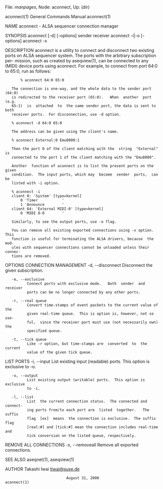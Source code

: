 File: *manpages*,  Node: aconnect,  Up: (dir)

aconnect(1)                 General Commands Manual                aconnect(1)



NAME
       aconnect - ALSA sequencer connection manager


SYNOPSIS
       aconnect [-d] [-options] sender receiver
       aconnect -i|-o [-options]
       aconnect -x


DESCRIPTION
       aconnect  is  a utility to connect and disconnect two existing ports on
       ALSA sequencer system.  The ports with the arbitrary subscription  per-
       mission, such as created by aseqview(1), can be connected to any (MIDI)
       device ports using aconnect.  For example, to connect from port 64:0 to
       65:0, run as follows:

           % aconnect 64:0 65:0

       The connection is one-way, and the whole data to the sender port (64:0)
       is redirected to the receiver port (65:0).   When  another  port  (e.g.
       65:1)  is  attached  to  the same sender port, the data is sent to both
       receiver ports.  For disconnection, use -d option.

       % aconnect -d 64:0 65:0

       The address can be given using the client's name.

       % aconnect External:0 Emu8000:1

       Then the port 0 of the client matching with the  string  "External"  is
       connected to the port 1 of the client matching with the "Emu8000".

       Another  function of aconnect is to list the present ports on the given
       condition.  The input ports, which may  become  sender  ports,  can  be
       listed with -i option.

       % aconnect -i
       client 0: 'System' [type=kernel]
           0 'Timer           '
           1 'Announce        '
       client 64: 'External MIDI-0' [type=kernel]
           0 'MIDI 0-0        '

       Similarly, to see the output ports, use -o flag.

       You can remove all existing exported connections using -x option.  This
       function is useful for terminating the ALSA drivers, because  the  mod-
       ules with sequencer connections cannot be unloaded unless their connec-
       tions are removed.


OPTIONS
   CONNECTION MANAGEMENT
       -d, --disconnect
              Disconnect the given subscription.

       -e, --exclusive
              Connect ports with exclusive mode.   Both  sender  and  receiver
              ports can be no longer connected by any other ports.

       -r, --real queue
              Convert time-stamps of event packets to the current value of the
              given real-time queue.  This is option is, however, not so  use-
              ful,  since the receiver port must use (not necessarily own) the
              specified queue.

       -t, --tick queue
              Like -r option, but time-stamps are  converted  to  the  current
              value of the given tick queue.


   LIST PORTS
       -i, --input
              List  existing input (readable) ports.  This option is exclusive
              to -o.

       -o, --output
              List existing output (writable) ports.  This option is exclusive
              to -i.

       -l, --list
              List  the current connection status.  The connected and connect-
              ing ports from/to each port are  listed  together.   The  suffix
              flag  [ex]  means  the connection is exclusive.  The suffix flag
              [real:#] and [tick:#] mean the connection includes real-time and
              tick conversion on the listed queue, respectively.


   REMOVE ALL CONNECTIONS
       -x, --removeall
              Remove all exported connections.


SEE ALSO
       aseqnet(1), aseqview(1)


AUTHOR
       Takashi Iwai <tiwai@suse.de>



                                August 31, 2000                    aconnect(1)
